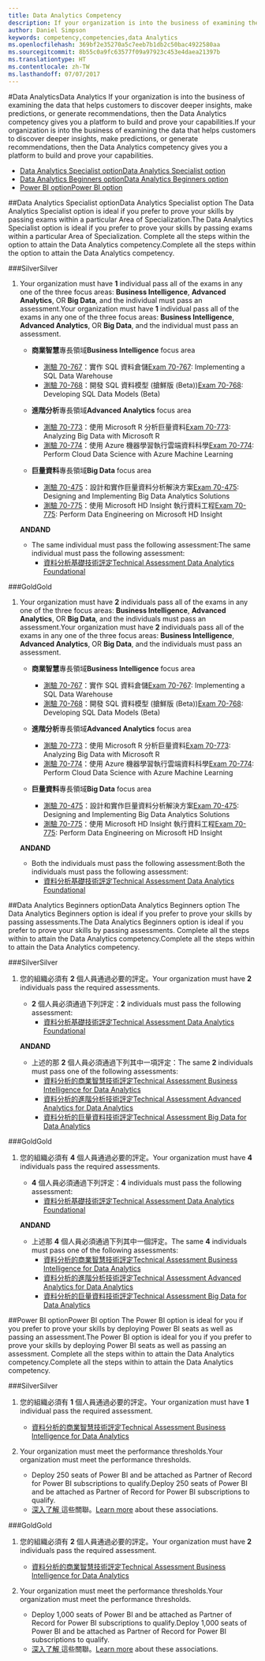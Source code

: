 ```yaml
---
title: Data Analytics Competency
description: If your organization is into the business of examining the data that helps customers to discover deeper insights, make predictions, or generate recommendations, then the Data Analytics competency gives you a platform to build and prove your capabilities.
author: Daniel Simpson
keywords: competency,competencies,data Analytics
ms.openlocfilehash: 369bf2e35270a5c7eeb7b1db2c50bac4922580aa
ms.sourcegitcommit: 8b55c0a9fc63577f09a97923c453e4daea21397b
ms.translationtype: HT
ms.contentlocale: zh-TW
ms.lasthandoff: 07/07/2017
---
```

#<a name="data-analytics"></a><span data-ttu-id="76e5d-104">Data Analytics</span><span class="sxs-lookup"><span data-stu-id="76e5d-104">Data Analytics</span></span>
<span data-ttu-id="76e5d-105">If your organization is into the business of examining the data that helps customers to discover deeper insights, make predictions, or generate recommendations, then the Data Analytics competency gives you a platform to build and prove your capabilities.</span><span class="sxs-lookup"><span data-stu-id="76e5d-105">If your organization is into the business of examining the data that helps customers to discover deeper insights, make predictions, or generate recommendations, then the Data Analytics competency gives you a platform to build and prove your capabilities.</span></span>

- [<span data-ttu-id="76e5d-106">Data Analytics Specialist option</span><span class="sxs-lookup"><span data-stu-id="76e5d-106">Data Analytics Specialist option</span></span>](#data-analytics-specialist-option)
- [<span data-ttu-id="76e5d-107">Data Analytics Beginners option</span><span class="sxs-lookup"><span data-stu-id="76e5d-107">Data Analytics Beginners option</span></span>](#data-analytics-beginners-option)
- [<span data-ttu-id="76e5d-108">Power BI option</span><span class="sxs-lookup"><span data-stu-id="76e5d-108">Power BI option</span></span>](#power-bi-option)

##<a name="data-analytics-specialist-option"></a><span data-ttu-id="76e5d-109">Data Analytics Specialist option</span><span class="sxs-lookup"><span data-stu-id="76e5d-109">Data Analytics Specialist option</span></span>
<span data-ttu-id="76e5d-110">The Data Analytics Specialist option is ideal if you prefer to prove your skills by passing exams within a particular Area of Specialization.</span><span class="sxs-lookup"><span data-stu-id="76e5d-110">The Data Analytics Specialist option is ideal if you prefer to prove your skills by passing exams within a particular Area of Specialization.</span></span> <span data-ttu-id="76e5d-111">Complete all the steps within the option to attain the Data Analytics competency.</span><span class="sxs-lookup"><span data-stu-id="76e5d-111">Complete all the steps within the option to attain the Data Analytics competency.</span></span>

###<a name="silver"></a><span data-ttu-id="76e5d-112">Silver</span><span class="sxs-lookup"><span data-stu-id="76e5d-112">Silver</span></span>
1. <span data-ttu-id="76e5d-113">Your organization must have **1** individual pass all of the exams in any one of the three focus areas: **Business Intelligence**, **Advanced Analytics**, OR **Big Data**, and the individual must pass an assessment.</span><span class="sxs-lookup"><span data-stu-id="76e5d-113">Your organization must have **1** individual pass all of the exams in any one of the three focus areas: **Business Intelligence**, **Advanced Analytics**, OR **Big Data**, and the individual must pass an assessment.</span></span>

    - <span data-ttu-id="76e5d-114">**商業智慧**專長領域</span><span class="sxs-lookup"><span data-stu-id="76e5d-114">**Business Intelligence** focus area</span></span>
        - <span data-ttu-id="76e5d-115">[測驗 70-767](https://www.microsoft.com/en-us/learning/exam-70-767.aspx)：實作 SQL 資料倉儲</span><span class="sxs-lookup"><span data-stu-id="76e5d-115">[Exam 70-767](https://www.microsoft.com/en-us/learning/exam-70-767.aspx): Implementing a SQL Data Warehouse</span></span> 
        - <span data-ttu-id="76e5d-116">[測驗 70-768](https://www.microsoft.com/en-us/learning/exam-70-768.aspx)：開發 SQL 資料模型 (搶鮮版 (Beta))</span><span class="sxs-lookup"><span data-stu-id="76e5d-116">[Exam 70-768](https://www.microsoft.com/en-us/learning/exam-70-768.aspx): Developing SQL Data Models (Beta)</span></span>

    - <span data-ttu-id="76e5d-117">**進階分析**專長領域</span><span class="sxs-lookup"><span data-stu-id="76e5d-117">**Advanced Analytics** focus area</span></span>
        - <span data-ttu-id="76e5d-118">[測驗 70-773](https://www.microsoft.com/en-us/learning/exam-70-773.aspx)：使用 Microsoft R 分析巨量資料</span><span class="sxs-lookup"><span data-stu-id="76e5d-118">[Exam 70-773](https://www.microsoft.com/en-us/learning/exam-70-773.aspx): Analyzing Big Data with Microsoft R</span></span>
        - <span data-ttu-id="76e5d-119">[測驗 70-774](https://www.microsoft.com/en-us/learning/exam-70-774.aspx)：使用 Azure 機器學習執行雲端資料科學</span><span class="sxs-lookup"><span data-stu-id="76e5d-119">[Exam 70-774](https://www.microsoft.com/en-us/learning/exam-70-774.aspx): Perform Cloud Data Science with Azure Machine Learning</span></span>

    - <span data-ttu-id="76e5d-120">**巨量資料**專長領域</span><span class="sxs-lookup"><span data-stu-id="76e5d-120">**Big Data** focus area</span></span>
        - <span data-ttu-id="76e5d-121">[測驗 70-475](https://www.microsoft.com/en-us/learning/exam-70-475.aspx)：設計和實作巨量資料分析解決方案</span><span class="sxs-lookup"><span data-stu-id="76e5d-121">[Exam 70-475](https://www.microsoft.com/en-us/learning/exam-70-475.aspx): Designing and Implementing Big Data Analytics Solutions</span></span>
        - <span data-ttu-id="76e5d-122">[測驗 70-775](https://www.microsoft.com/en-us/learning/exam-70-775.aspx)：使用 Microsoft HD Insight 執行資料工程</span><span class="sxs-lookup"><span data-stu-id="76e5d-122">[Exam 70-775](https://www.microsoft.com/en-us/learning/exam-70-775.aspx): Perform Data Engineering on Microsoft HD Insight</span></span>

    **<span data-ttu-id="76e5d-123">AND</span><span class="sxs-lookup"><span data-stu-id="76e5d-123">AND</span></span>**

    - <span data-ttu-id="76e5d-124">The same individual must pass the following assessment:</span><span class="sxs-lookup"><span data-stu-id="76e5d-124">The same individual must pass the following assessment:</span></span>
        - [<span data-ttu-id="76e5d-125">資料分析基礎技術評定</span><span class="sxs-lookup"><span data-stu-id="76e5d-125">Technical Assessment Data Analytics Foundational</span></span>](https://partneruniversity.microsoft.com/?whr=uri:MicrosoftAccount&courseId=14356&scoId=w5Ubm2ygB_4304778676)

###<a name="gold"></a><span data-ttu-id="76e5d-126">Gold</span><span class="sxs-lookup"><span data-stu-id="76e5d-126">Gold</span></span>
1. <span data-ttu-id="76e5d-127">Your organization must have **2** individuals pass all of the exams in any one of the three focus areas: **Business Intelligence**, **Advanced Analytics**, OR **Big Data**, and the individuals must pass an assessment.</span><span class="sxs-lookup"><span data-stu-id="76e5d-127">Your organization must have **2** individuals pass all of the exams in any one of the three focus areas: **Business Intelligence**, **Advanced Analytics**, OR **Big Data**, and the individuals must pass an assessment.</span></span>

    - <span data-ttu-id="76e5d-128">**商業智慧**專長領域</span><span class="sxs-lookup"><span data-stu-id="76e5d-128">**Business Intelligence** focus area</span></span>
        - <span data-ttu-id="76e5d-129">[測驗 70-767](https://www.microsoft.com/en-us/learning/exam-70-767.aspx)：實作 SQL 資料倉儲</span><span class="sxs-lookup"><span data-stu-id="76e5d-129">[Exam 70-767](https://www.microsoft.com/en-us/learning/exam-70-767.aspx): Implementing a SQL Data Warehouse</span></span> 
        - <span data-ttu-id="76e5d-130">[測驗 70-768](https://www.microsoft.com/en-us/learning/exam-70-768.aspx)：開發 SQL 資料模型 (搶鮮版 (Beta))</span><span class="sxs-lookup"><span data-stu-id="76e5d-130">[Exam 70-768](https://www.microsoft.com/en-us/learning/exam-70-768.aspx): Developing SQL Data Models (Beta)</span></span>

    - <span data-ttu-id="76e5d-131">**進階分析**專長領域</span><span class="sxs-lookup"><span data-stu-id="76e5d-131">**Advanced Analytics** focus area</span></span>
        - <span data-ttu-id="76e5d-132">[測驗 70-773](https://www.microsoft.com/en-us/learning/exam-70-773.aspx)：使用 Microsoft R 分析巨量資料</span><span class="sxs-lookup"><span data-stu-id="76e5d-132">[Exam 70-773](https://www.microsoft.com/en-us/learning/exam-70-773.aspx): Analyzing Big Data with Microsoft R</span></span>
        - <span data-ttu-id="76e5d-133">[測驗 70-774](https://www.microsoft.com/en-us/learning/exam-70-774.aspx)：使用 Azure 機器學習執行雲端資料科學</span><span class="sxs-lookup"><span data-stu-id="76e5d-133">[Exam 70-774](https://www.microsoft.com/en-us/learning/exam-70-774.aspx): Perform Cloud Data Science with Azure Machine Learning</span></span>

    - <span data-ttu-id="76e5d-134">**巨量資料**專長領域</span><span class="sxs-lookup"><span data-stu-id="76e5d-134">**Big Data** focus area</span></span>
        - <span data-ttu-id="76e5d-135">[測驗 70-475](https://www.microsoft.com/en-us/learning/exam-70-475.aspx)：設計和實作巨量資料分析解決方案</span><span class="sxs-lookup"><span data-stu-id="76e5d-135">[Exam 70-475](https://www.microsoft.com/en-us/learning/exam-70-475.aspx): Designing and Implementing Big Data Analytics Solutions</span></span>
        - <span data-ttu-id="76e5d-136">[測驗 70-775](https://www.microsoft.com/en-us/learning/exam-70-775.aspx)：使用 Microsoft HD Insight 執行資料工程</span><span class="sxs-lookup"><span data-stu-id="76e5d-136">[Exam 70-775](https://www.microsoft.com/en-us/learning/exam-70-775.aspx): Perform Data Engineering on Microsoft HD Insight</span></span>

    **<span data-ttu-id="76e5d-137">AND</span><span class="sxs-lookup"><span data-stu-id="76e5d-137">AND</span></span>**

    - <span data-ttu-id="76e5d-138">Both the individuals must pass the following assessment:</span><span class="sxs-lookup"><span data-stu-id="76e5d-138">Both the individuals must pass the following assessment:</span></span> 
        - [<span data-ttu-id="76e5d-139">資料分析基礎技術評定</span><span class="sxs-lookup"><span data-stu-id="76e5d-139">Technical Assessment Data Analytics Foundational</span></span>](https://partneruniversity.microsoft.com/?whr=uri:MicrosoftAccount&courseId=14356&scoId=w5Ubm2ygB_4304778676)

##<a name="data-analytics-beginners-option"></a><span data-ttu-id="76e5d-140">Data Analytics Beginners option</span><span class="sxs-lookup"><span data-stu-id="76e5d-140">Data Analytics Beginners option</span></span>
<span data-ttu-id="76e5d-141">The Data Analytics Beginners option is ideal if you prefer to prove your skills by passing assessments.</span><span class="sxs-lookup"><span data-stu-id="76e5d-141">The Data Analytics Beginners option is ideal if you prefer to prove your skills by passing assessments.</span></span> <span data-ttu-id="76e5d-142">Complete all the steps within to attain the Data Analytics competency.</span><span class="sxs-lookup"><span data-stu-id="76e5d-142">Complete all the steps within to attain the Data Analytics competency.</span></span>

###<a name="silver"></a><span data-ttu-id="76e5d-143">Silver</span><span class="sxs-lookup"><span data-stu-id="76e5d-143">Silver</span></span>
1. <span data-ttu-id="76e5d-144">您的組織必須有 **2** 個人員通過必要的評定。</span><span class="sxs-lookup"><span data-stu-id="76e5d-144">Your organization must have **2** individuals pass the required assessments.</span></span>

    - <span data-ttu-id="76e5d-145">**2** 個人員必須通過下列評定：</span><span class="sxs-lookup"><span data-stu-id="76e5d-145">**2** individuals must pass the following assessment:</span></span>
        - [<span data-ttu-id="76e5d-146">資料分析基礎技術評定</span><span class="sxs-lookup"><span data-stu-id="76e5d-146">Technical Assessment Data Analytics Foundational</span></span>](https://partneruniversity.microsoft.com/?whr=uri:MicrosoftAccount&courseId=14356&scoId=w5Ubm2ygB_4304778676)

    **<span data-ttu-id="76e5d-147">AND</span><span class="sxs-lookup"><span data-stu-id="76e5d-147">AND</span></span>**

    - <span data-ttu-id="76e5d-148">上述的那 **2** 個人員必須通過下列其中一項評定：</span><span class="sxs-lookup"><span data-stu-id="76e5d-148">The same **2** individuals must pass one of the following assessments:</span></span>
        - [<span data-ttu-id="76e5d-149">資料分析的商業智慧技術評定</span><span class="sxs-lookup"><span data-stu-id="76e5d-149">Technical Assessment Business Intelligence for Data Analytics</span></span>](https://partneruniversity.microsoft.com/?whr=uri:MicrosoftAccount&courseId=14350&scoId=u5YzfgigB_1504778676)
        - [<span data-ttu-id="76e5d-150">資料分析的進階分析技術評定</span><span class="sxs-lookup"><span data-stu-id="76e5d-150">Technical Assessment Advanced Analytics for Data Analytics</span></span>](https://partneruniversity.microsoft.com/?whr=uri:MicrosoftAccount&courseId=10275&scoId=bweuuySgB_3904778676)
        - [<span data-ttu-id="76e5d-151">資料分析的巨量資料技術評定</span><span class="sxs-lookup"><span data-stu-id="76e5d-151">Technical Assessment Big Data for Data Analytics</span></span>](https://partneruniversity.microsoft.com/?whr=uri:MicrosoftAccount&courseId=14349&scoId=qb5OGFigB_6604778676)

###<a name="gold"></a><span data-ttu-id="76e5d-152">Gold</span><span class="sxs-lookup"><span data-stu-id="76e5d-152">Gold</span></span>
1. <span data-ttu-id="76e5d-153">您的組織必須有 **4** 個人員通過必要的評定。</span><span class="sxs-lookup"><span data-stu-id="76e5d-153">Your organization must have **4** individuals pass the required assessments.</span></span>

    - <span data-ttu-id="76e5d-154">**4** 個人員必須通過下列評定：</span><span class="sxs-lookup"><span data-stu-id="76e5d-154">**4** individuals must pass the following assessment:</span></span>
        - [<span data-ttu-id="76e5d-155">資料分析基礎技術評定</span><span class="sxs-lookup"><span data-stu-id="76e5d-155">Technical Assessment Data Analytics Foundational</span></span> ](https://partneruniversity.microsoft.com/?whr=uri:MicrosoftAccount&courseId=14356&scoId=w5Ubm2ygB_4304778676)

    **<span data-ttu-id="76e5d-156">AND</span><span class="sxs-lookup"><span data-stu-id="76e5d-156">AND</span></span>**

    - <span data-ttu-id="76e5d-157">上述那 **4** 個人員必須通過下列其中一個評定。</span><span class="sxs-lookup"><span data-stu-id="76e5d-157">The same **4** individuals must pass one of the following assessments:</span></span>
        - [<span data-ttu-id="76e5d-158">資料分析的商業智慧技術評定</span><span class="sxs-lookup"><span data-stu-id="76e5d-158">Technical Assessment Business Intelligence for Data Analytics</span></span>](https://partneruniversity.microsoft.com/?whr=uri:MicrosoftAccount&courseId=14350&scoId=u5YzfgigB_1504778676)
        - [<span data-ttu-id="76e5d-159">資料分析的進階分析技術評定</span><span class="sxs-lookup"><span data-stu-id="76e5d-159">Technical Assessment Advanced Analytics for Data Analytics</span></span>](https://partneruniversity.microsoft.com/?whr=uri:MicrosoftAccount&courseId=10275&scoId=bweuuySgB_3904778676)
        - [<span data-ttu-id="76e5d-160">資料分析的巨量資料技術評定</span><span class="sxs-lookup"><span data-stu-id="76e5d-160">Technical Assessment Big Data for Data Analytics</span></span>](https://partneruniversity.microsoft.com/?whr=uri:MicrosoftAccount&courseId=14349&scoId=qb5OGFigB_6604778676)

##<a name="power-bi-option"></a><span data-ttu-id="76e5d-161">Power BI option</span><span class="sxs-lookup"><span data-stu-id="76e5d-161">Power BI option</span></span>
<span data-ttu-id="76e5d-162">The Power BI option is ideal for you if you prefer to prove your skills by deploying Power BI seats as well as passing an assessment.</span><span class="sxs-lookup"><span data-stu-id="76e5d-162">The Power BI option is ideal for you if you prefer to prove your skills by deploying Power BI seats as well as passing an assessment.</span></span> <span data-ttu-id="76e5d-163">Complete all the steps within to attain the Data Analytics competency.</span><span class="sxs-lookup"><span data-stu-id="76e5d-163">Complete all the steps within to attain the Data Analytics competency.</span></span>

###<a name="silver"></a><span data-ttu-id="76e5d-164">Silver</span><span class="sxs-lookup"><span data-stu-id="76e5d-164">Silver</span></span>

1. <span data-ttu-id="76e5d-165">您的組織必須有 **1** 個人員通過必要的評定。</span><span class="sxs-lookup"><span data-stu-id="76e5d-165">Your organization must have **1** individual pass the required assessment.</span></span>

    - [<span data-ttu-id="76e5d-166">資料分析的商業智慧技術評定</span><span class="sxs-lookup"><span data-stu-id="76e5d-166">Technical Assessment Business Intelligence for Data Analytics</span></span>](https://partneruniversity.microsoft.com/?whr=uri:MicrosoftAccount&courseId=14350&scoId=u5YzfgigB_1504778676)
  
2. <span data-ttu-id="76e5d-167">Your organization must meet the performance thresholds.</span><span class="sxs-lookup"><span data-stu-id="76e5d-167">Your organization must meet the performance thresholds.</span></span>

    - <span data-ttu-id="76e5d-168">Deploy 250 seats of Power BI and be attached as Partner of Record for Power BI subscriptions to qualify.</span><span class="sxs-lookup"><span data-stu-id="76e5d-168">Deploy 250 seats of Power BI and be attached as Partner of Record for Power BI subscriptions to qualify.</span></span>
    - <span data-ttu-id="76e5d-169">[深入了解 ](https://partner.microsoft.com/en-us/membership/digital-partner-of-record)這些關聯。</span><span class="sxs-lookup"><span data-stu-id="76e5d-169">[Learn more](https://partner.microsoft.com/en-us/membership/digital-partner-of-record) about these associations.</span></span>

###<a name="gold"></a><span data-ttu-id="76e5d-170">Gold</span><span class="sxs-lookup"><span data-stu-id="76e5d-170">Gold</span></span>
1. <span data-ttu-id="76e5d-171">您的組織必須有 **2** 個人員通過必要的評定。</span><span class="sxs-lookup"><span data-stu-id="76e5d-171">Your organization must have **2** individuals pass the required assessment.</span></span>
    - [<span data-ttu-id="76e5d-172">資料分析的商業智慧技術評定</span><span class="sxs-lookup"><span data-stu-id="76e5d-172">Technical Assessment Business Intelligence for Data Analytics</span></span>](https://partneruniversity.microsoft.com/?whr=uri:MicrosoftAccount&courseId=14350&scoId=u5YzfgigB_1504778676)
  
2. <span data-ttu-id="76e5d-173">Your organization must meet the performance thresholds.</span><span class="sxs-lookup"><span data-stu-id="76e5d-173">Your organization must meet the performance thresholds.</span></span>
    - <span data-ttu-id="76e5d-174">Deploy 1,000 seats of Power BI and be attached as Partner of Record for Power BI subscriptions to qualify.</span><span class="sxs-lookup"><span data-stu-id="76e5d-174">Deploy 1,000 seats of Power BI and be attached as Partner of Record for Power BI subscriptions to qualify.</span></span>
    - <span data-ttu-id="76e5d-175">[深入了解 ](https://partner.microsoft.com/en-us/membership/digital-partner-of-record)這些關聯。</span><span class="sxs-lookup"><span data-stu-id="76e5d-175">[Learn more](https://partner.microsoft.com/en-us/membership/digital-partner-of-record) about these associations.</span></span>

